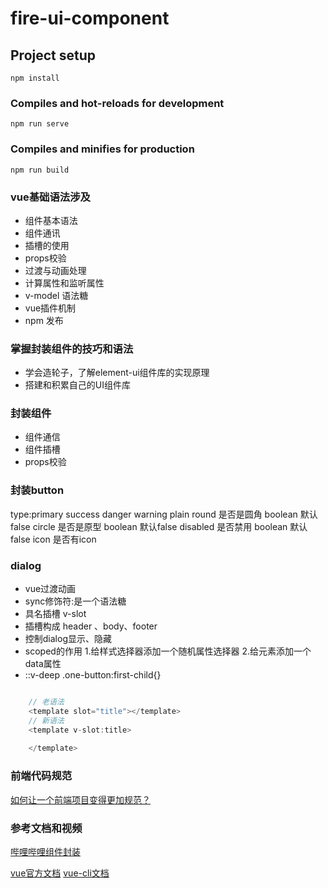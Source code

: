 # fire-ui-component

## Project setup
```
npm install
```

### Compiles and hot-reloads for development
```
npm run serve
```

### Compiles and minifies for production
```
npm run build
```


### vue基础语法涉及
- 组件基本语法
- 组件通讯
- 插槽的使用
- props校验
- 过渡与动画处理
- 计算属性和监听属性
- v-model 语法糖
- vue插件机制
- npm 发布


### 掌握封装组件的技巧和语法
- 学会造轮子，了解element-ui组件库的实现原理
- 搭建和积累自己的UI组件库


### 封装组件

- 组件通信
- 组件插槽
- props校验

### 封装button

type:primary success danger warning
plain 
round 是否是圆角 boolean 默认false
circle 是否是原型 boolean 默认false
disabled 是否禁用 boolean 默认false
icon 是否有icon


### dialog
- vue过渡动画
- sync修饰符:是一个语法糖
- 具名插槽 v-slot
- 插槽构成 header 、body、footer 
- 控制dialog显示、隐藏
- scoped的作用
1.给样式选择器添加一个随机属性选择器
2.给元素添加一个data属性
- ::v-deep .one-button:first-child{}
``` javascript

    // 老语法
    <template slot="title"></template>
    // 新语法
    <template v-slot:title>
        
    </template>

```


### 前端代码规范

[如何让一个前端项目变得更加规范？]()




















### 参考文档和视频

[哔哩哔哩组件封装](https://www.bilibili.com/video/BV1nJ411V75n?from=search&seid=17093487258785068881)

[vue官方文档](https://vuejs.bootcss.com/guide/)
[vue-cli文档](https://cli.vuejs.org/zh/guide/)